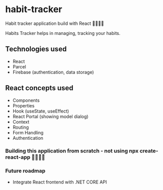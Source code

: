 # habit-tracker

Habit tracker application build with React 🚀🚀🚀🚀

Habits Tracker helps in managing, tracking your habits.

## Technologies used 
- React
- Parcel
- Firebase (authentication, data storage)

## React concepts used
- Components
- Properties
- Hook (useState, useEffect)
- React Portal (showing model dialog)
- Context 
- Routing
- Form Handling
- Authentication
### Building this application from scratch - not using npx create-react-app 🚀🚀🚀🚀

### Future roadmap
- Integrate React frontend with .NET CORE API

